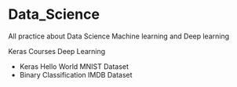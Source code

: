 # Data_Science
All practice about Data Science Machine learning and Deep learning

Keras Courses Deep Learning
* Keras Hello World MNIST Dataset
* Binary Classification IMDB Dataset
